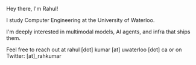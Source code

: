 Hey there, I'm Rahul!

I study Computer Engineering at the University of Waterloo. 

I'm deeply interested in multimodal models, AI agents, and infra that ships them.

Feel free to reach out at rahul [dot] kumar [at] uwaterloo [dot] ca or on Twitter: [at]_rahkumar
